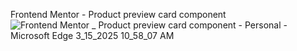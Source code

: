 Frontend Mentor - Product preview card component![Frontend Mentor _ Product preview card component - Personal - Microsoft​ Edge 3_15_2025 10_58_07 AM](https://github.com/user-attachments/assets/43a93783-6680-4db0-b9cf-81d8a85167a8)

